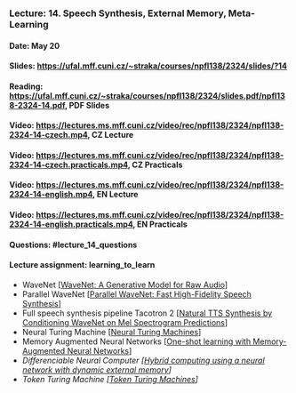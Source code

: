 ### Lecture: 14. Speech Synthesis, External Memory, Meta-Learning
#### Date: May 20
#### Slides: https://ufal.mff.cuni.cz/~straka/courses/npfl138/2324/slides/?14
#### Reading: https://ufal.mff.cuni.cz/~straka/courses/npfl138/2324/slides.pdf/npfl138-2324-14.pdf, PDF Slides
#### Video: https://lectures.ms.mff.cuni.cz/video/rec/npfl138/2324/npfl138-2324-14-czech.mp4, CZ Lecture
#### Video: https://lectures.ms.mff.cuni.cz/video/rec/npfl138/2324/npfl138-2324-14-czech.practicals.mp4, CZ Practicals
#### Video: https://lectures.ms.mff.cuni.cz/video/rec/npfl138/2324/npfl138-2324-14-english.mp4, EN Lecture
#### Video: https://lectures.ms.mff.cuni.cz/video/rec/npfl138/2324/npfl138-2324-14-english.practicals.mp4, EN Practicals
#### Questions: #lecture_14_questions
#### Lecture assignment: learning_to_learn

- WaveNet [[WaveNet: A Generative Model for Raw Audio](https://arxiv.org/abs/1609.03499)]
- Parallel WaveNet [[Parallel WaveNet: Fast High-Fidelity Speech Synthesis](https://arxiv.org/abs/1711.10433)]
- Full speech synthesis pipeline Tacotron 2 [[Natural TTS Synthesis by Conditioning WaveNet on Mel Spectrogram Predictions](https://arxiv.org/abs/1712.05884)]
- Neural Turing Machine [[Neural Turing Machines](https://arxiv.org/abs/1410.5401)]
- Memory Augmented Neural Networks [[One-shot learning with Memory-Augmented Neural Networks](https://arxiv.org/abs/1605.06065)]
- _Differenciable Neural Computer [[Hybrid computing using a neural network with dynamic external memory](https://www.nature.com/articles/nature20101)]_
- _Token Turing Machine [[Token Turing Machines](https://arxiv.org/abs/2211.09119)]_
